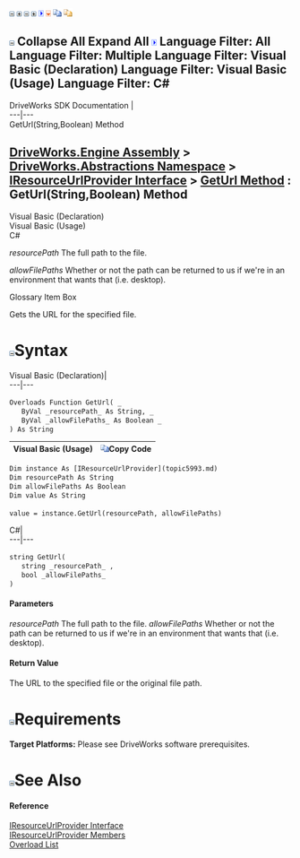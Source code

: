 ![](dotnetimages/collapse.gif) ![](dotnetimages/expand.gif) ![](dotnetimages/collapse.gif) ![](dotnetimages/expand.gif) ![](dotnetimages/drpdown.gif) ![](dotnetimages/drpdown_orange.gif) ![](dotnetimages/copycode.gif) ![](dotnetimages/copycodeHighlight.gif)

![](dotnetimages/collapse.gif) Collapse All Expand All ![](dotnetimages/drpdown.gif) Language Filter: All  Language Filter: Multiple  Language Filter: Visual Basic (Declaration) Language Filter: Visual Basic (Usage) Language Filter: C#  
---  
DriveWorks SDK Documentation  |   
---|---  
GetUrl(String,Boolean) Method   
  
[DriveWorks.Engine Assembly](topic2156.md) > [DriveWorks.Abstractions Namespace](topic5939.md) > [IResourceUrlProvider Interface](topic5993.md) > [GetUrl Method](topic5998.md) : GetUrl(String,Boolean) Method  
---  
  
Visual Basic (Declaration)    
Visual Basic (Usage)    
C# 

_resourcePath_
    The full path to the file.

_allowFilePaths_
    Whether or not the path can be returned to us if we're in an environment that wants that (i.e. desktop).

Glossary Item Box

Gets the URL for the specified file. 

# ![](dotnetimages/collapse.gif)Syntax

Visual Basic (Declaration)|   
---|---  
      
    
    Overloads Function GetUrl( _
       ByVal _resourcePath_ As String, _
       ByVal _allowFilePaths_ As Boolean _
    ) As String  
  
Visual Basic (Usage)| ![](dotnetimages/copycode.gif)Copy Code  
---|---  
      
    
    Dim instance As [IResourceUrlProvider](topic5993.md)
    Dim resourcePath As String
    Dim allowFilePaths As Boolean
    Dim value As String
     
    value = instance.GetUrl(resourcePath, allowFilePaths)  
  
C#|   
---|---  
      
    
    string GetUrl( 
       string _resourcePath_ ,
       bool _allowFilePaths_
    )  
  
#### Parameters

 _resourcePath_
    The full path to the file.
_allowFilePaths_
    Whether or not the path can be returned to us if we're in an environment that wants that (i.e. desktop).

#### Return Value

The URL to the specified file or the original file path.

# ![](dotnetimages/collapse.gif)Requirements

**Target Platforms:** Please see DriveWorks software prerequisites.

# ![](dotnetimages/collapse.gif)See Also

#### Reference

[IResourceUrlProvider Interface](topic5993.md)   
[IResourceUrlProvider Members](topic5994.md)   
[Overload List](topic5998.md)


